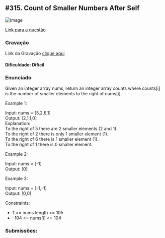 ## #315. Count of Smaller Numbers After Self
![image](https://github.com/user-attachments/assets/ed4e1acb-c6f5-4bfb-92bd-8bf214b063a6)

[Link para a questão](https://leetcode.com/problems/count-of-smaller-numbers-after-self/description/)

### Gravação

Link da Gravação [clique aqui]()

#### Dificuldade: Difícil

### Enunciado

Given an integer array nums, return an integer array counts where counts[i] is the number of smaller elements to the right of nums[i].

Example 1:

Input: nums = [5,2,6,1]<br>
Output: [2,1,1,0]<br>
Explanation:<br>
To the right of 5 there are 2 smaller elements (2 and 1).<br>
To the right of 2 there is only 1 smaller element (1).<br>
To the right of 6 there is 1 smaller element (1).<br>
To the right of 1 there is 0 smaller element.<br>

Example 2:

Input: nums = [-1]<br>
Output: [0]

Example 3:

Input: nums = [-1,-1]<br>
Output: [0,0]


Constraints:

- 1 <= nums.length <= 105
- -104 <= nums[i] <= 104
    
### Submissões: 






